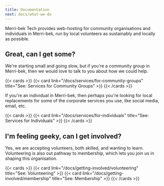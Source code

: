 ```yaml
---
title: Documentation
next: docs/what-we-do
---
```


Merri-bek Tech provides web-hosting for community organisations and individuals in Merri-bek, run by local volunteers as sustainably and locally as possible.

## Great, can I get some?

We're starting small and going slow, but if you're a community group in Merri-bek, then we would love to talk to you about how we could help.

{{< cards >}}
  {{< card link="/docs/services/for-community-groups" title="See: Services for Community Groups" >}}
{{< /cards >}}

If you're an individual in Merri-bek, then perhaps you're looking for local replacements for some of the corporate services you use, like social media, email, etc.

{{< cards >}}
  {{< card link="/docs/services/for-individuals" title="See: Services for Individuals" >}}
{{< /cards >}}

## I'm feeling geeky, can I get involved?

Yes, we are accepting volunteers, both skilled, and wanting to learn. Volunteering is also out pathway to membership, which lets you join us in shaping this organisation.

{{< cards >}}
  {{< card link="/docs/getting-involved/volunteering" title="See: Volunteering" >}}
  {{< card link="/docs/getting-involved/membership" title="See: Membership" >}}
{{< /cards >}}

